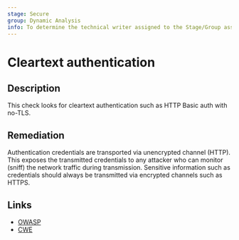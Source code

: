 ```yaml
---
stage: Secure
group: Dynamic Analysis
info: To determine the technical writer assigned to the Stage/Group associated with this page, see https://handbook.gitlab.com/handbook/product/ux/technical-writing/#assignments
---
```


# Cleartext authentication

## Description

This check looks for cleartext authentication such as HTTP Basic auth with no-TLS.

## Remediation

Authentication credentials are transported via unencrypted channel (HTTP). This exposes the transmitted credentials to any attacker who can monitor (sniff) the network traffic during transmission. Sensitive information such as credentials should always be transmitted via encrypted channels such as HTTPS.

## Links

- [OWASP](https://owasp.org/Top10/A02_2021-Cryptographic_Failures)
- [CWE](https://cwe.mitre.org/data/definitions/319.html)
